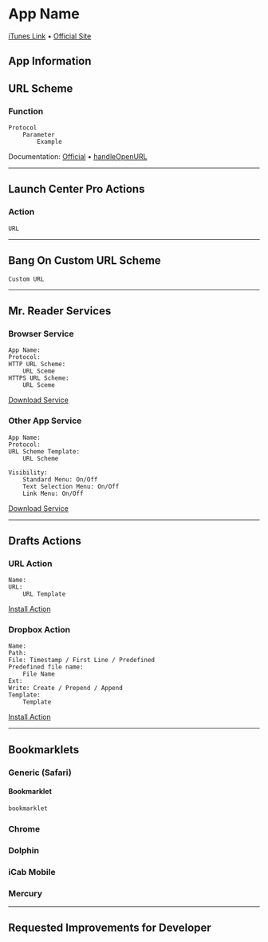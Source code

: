 # App Name

[iTunes Link](Link) • [Official Site](Link)

## App Information

## URL Scheme

### Function

    Protocol
        Parameter
            Example

Documentation: [Official](Link) • [handleOpenURL](Link)

---

## Launch Center Pro Actions

### Action

    URL

---

## Bang On Custom URL Scheme

    Custom URL

---

## Mr. Reader Services

### Browser Service

    App Name:
    Protocol:
    HTTP URL Scheme:
        URL Sceme
    HTTPS URL Scheme:
        URL Sceme

[Download Service](https://raw.github.com/christopherdwhite/iosWorkflows/master/mrreader-services/FILENAME.mrreaderbrowserconf)

### Other App Service

    App Name:
    Protocol:
    URL Scheme Template:
        URL Scheme
    
    Visibility:
        Standard Menu: On/Off
        Text Selection Menu: On/Off
        Link Menu: On/Off

[Download Service](https://raw.github.com/christopherdwhite/iosWorkflows/master/mrreader-services/FILENAME.mrreaderbrowserconf)

---

## Drafts Actions

### URL Action

    Name:
    URL:
        URL Template

[Install Action](URL)

### Dropbox Action

    Name:
    Path: 
    File: Timestamp / First Line / Predefined
    Predefined file name:
        File Name
    Ext: 
    Write: Create / Prepend / Append
    Template:
        Template

[Install Action](URL)

---

## Bookmarklets

### Generic (Safari)

#### Bookmarklet

```javascript
bookmarklet
```

### Chrome

### Dolphin

### iCab Mobile

### Mercury

---

## Requested Improvements for Developer